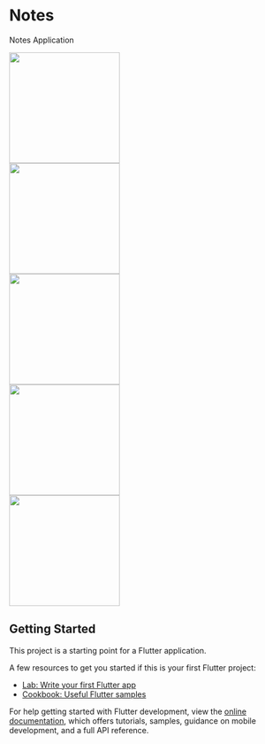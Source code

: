 # Notes

Notes Application
<div>
<p>
<img src="https://user-images.githubusercontent.com/53872301/205995970-b9ea098e-62bd-48f5-828d-26371a635fd1.png" width="200"/>
<br>
<img src="https://user-images.githubusercontent.com/53872301/205996169-0f2aaf26-0087-4670-9853-2f096c2f4d57.png" width="200"/>
<br>
<img src="https://user-images.githubusercontent.com/53872301/205996196-1a7f1c15-f5b1-4692-b3f7-f9cc3a671421.png" width="200"/>
<br>
<img src="https://user-images.githubusercontent.com/53872301/205996216-66b54709-8d14-4142-809a-292877eac93d.png" width="200"/>
<br>
<img src="https://user-images.githubusercontent.com/53872301/205996246-a0983044-57f9-44e3-b8f7-b605d99bbd82.png" width="200"/>
<br>
</>
  </>

## Getting Started

This project is a starting point for a Flutter application.

A few resources to get you started if this is your first Flutter project:

- [Lab: Write your first Flutter app](https://docs.flutter.dev/get-started/codelab)
- [Cookbook: Useful Flutter samples](https://docs.flutter.dev/cookbook)

For help getting started with Flutter development, view the
[online documentation](https://docs.flutter.dev/), which offers tutorials,
samples, guidance on mobile development, and a full API reference.
